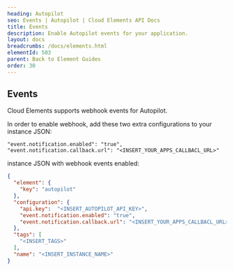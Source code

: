 ```yaml
---
heading: Autopilot
seo: Events | Autopilot | Cloud Elements API Docs
title: Events
description: Enable Autopilot events for your application.
layout: docs
breadcrumbs: /docs/elements.html
elementId: 503
parent: Back to Element Guides
order: 30
---
```


## Events

Cloud Elements supports webhook events for Autopilot.

In order to enable webhook, add these two extra configurations to your instance JSON:

```
"event.notification.enabled": "true",
"event.notification.callback.url": "<INSERT_YOUR_APPS_CALLBACL_URL>"
```

instance JSON with webhook events enabled:

```json
{
  "element": {
    "key": "autopilot"
  },
  "configuration": {
    "api.key":  "<INSERT_AUTOPILOT_API_KEY>",
    "event.notification.enabled": "true",
    "event.notification.callback.url": "<INSERT_YOUR_APPS_CALLBACL_URL>"
  },
  "tags": [
    "<INSERT_TAGS>"
  ],
  "name": "<INSERT_INSTANCE_NAME>"
}
```
